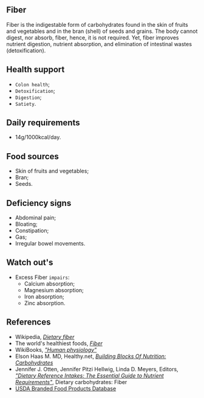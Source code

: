 ## Fiber
Fiber is the indigestable form of carbohydrates found in the skin of fruits and vegetables and in the bran (shell) of seeds and grains. The body cannot digest, nor absorb, fiber, hence, it is not required. Yet, fiber improves nutrient digestion, nutrient absorption, and elimination of intestinal wastes (detoxification).

## Health support
- `Colon health`;
- `Detoxification`;
- `Digestion`;
- `Satiety`.

## Daily requirements
- 14g/1000kcal/day.

## Food sources
- Skin of fruits and vegetables;
- Bran;
- Seeds.

## Deficiency signs
- Abdominal pain;
- Bloating;
- Constipation;
- Gas;
- Irregular bowel movements.

## Watch out's
- Excess Fiber `impairs`: 
    - Calcium absorption;
    - Magnesium absorption;
    - Iron absorption;
    - Zinc absorption.

## References
- Wikipedia, [_Dietary fiber_](https://en.wikipedia.org/wiki/Dietary_fiber)
- The world's healthiest foods, [_Fiber_](http://www.whfoods.com/genpage.php?tname=nutrient&dbid=59)
- WikiBooks, [_"Human physiology"_](https://en.wikibooks.org/wiki/Human_Physiology/Nutrition#Carbohydrates)
- Elson Haas M. MD, Healthy.net, [_Building Blocks Of Nutrition: Carbohydrates_](http://www.healthy.net/Health/Article/Carbohydrates/2100/1)
- Jennifer J. Otten, Jennifer Pitzi Hellwig, Linda D. Meyers, Editors, [_"Dietary Reference Intakes: The Essential Guide to Nutrient Requirements"_](https://www.amazon.com/Dietary-Reference-Intakes-Essential-Requirements/dp/0309157420), Dietary carbohydrates: Fiber
- [USDA Branded Food Products Database](https://ndb.nal.usda.gov/ndb/nutrients/report/nutrientsfrm?max=1000&offset=0&totCount=0&nutrient1=291&nutrient2=&nutrient3=&subset=0&sort=c&measureby=g)